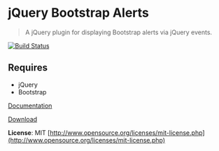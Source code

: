 # jQuery Bootstrap Alerts

> A jQuery plugin for displaying Bootstrap alerts via jQuery events.

[![Build Status](https://travis-ci.org/eltimn/jquery-bs-alerts.svg?branch=master)](https://travis-ci.org/eltimn/jquery-bs-alerts)

## Requires
- jQuery
- Bootstrap

[Documentation](https://eltimn.github.com/jquery-bs-alerts)

[Download](https://github.com/eltimn/jquery-bs-alerts/releases)

**License**: MIT [http://www.opensource.org/licenses/mit-license.php](http://www.opensource.org/licenses/mit-license.php)
